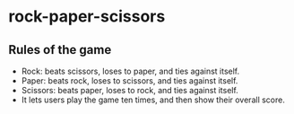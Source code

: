 # rock-paper-scissors

## Rules of the game 

* Rock: beats scissors, loses to paper, and ties against itself.
* Paper: beats rock, loses to scissors, and ties against itself.
* Scissors: beats paper, loses to rock, and ties against itself.
* It lets users play the game ten times, and then show their overall score. 

